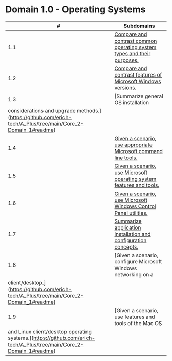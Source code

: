 # Domain 1.0 - Operating Systems

| # | Subdomains   | 
|---|---|
|1.1 | [Compare and contrast common operating system types and their purposes.](https://github.com/erich-tech/A_Plus/tree/main/Core_2-Domain_1#readme) |
|1.2 | [Compare and contrast features of Microsoft Windows versions.](https://github.com/erich-tech/A_Plus/tree/main/Core_2-Domain_1#readme) |
|1.3 | [Summarize general OS installation
considerations and upgrade methods.](https://github.com/erich-tech/A_Plus/tree/main/Core_2-Domain_1#readme) |
|1.4 | [Given a scenario, use appropriate Microsoft command line tools.](https://github.com/erich-tech/A_Plus/tree/main/Core_2-Domain_1#readme) |
|1.5 | [Given a scenario, use Microsoft operating system features and tools.](https://github.com/erich-tech/A_Plus/tree/main/Core_2-Domain_1#readme) |
|1.6 | [Given a scenario, use Microsoft Windows Control Panel utilities.](https://github.com/erich-tech/A_Plus/tree/main/Core_2-Domain_1#readme) |
|1.7 | [Summarize application installation and configuration concepts.](https://github.com/erich-tech/A_Plus/tree/main/Core_2-Domain_1#readme) |
|1.8 | [Given a scenario, configure Microsoft Windows networking on a
client/desktop.](https://github.com/erich-tech/A_Plus/tree/main/Core_2-Domain_1#readme) |
|1.9 | [Given a scenario, use features and tools of the Mac OS
and Linux client/desktop operating systems.](https://github.com/erich-tech/A_Plus/tree/main/Core_2-Domain_1#readme) |
